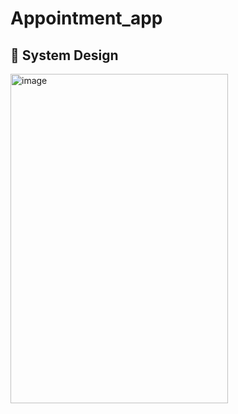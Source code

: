 # Appointment_app

## :art: System Design 

<img width="348" height="527" alt="image" src="https://github.com/user-attachments/assets/f79882d5-abf3-4ac2-abc1-f106db53fc32" />
